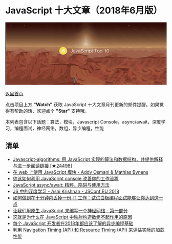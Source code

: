 # JavaScript 十大文章（2018年6月版）

![](./img/201807.jpg )

[返回首页](https://github.com/hijiangtao/javascript-articles-monthly)

点击项目上方 **"Watch"** 获取 JavaScript 十大文章月刊更新的邮件提醒。如果觉得有帮助的话，欢迎点个 **"Star"** 支持哦。

本列表包含以下话题：算法，模块，Javascript Console，async/await，深度学习，编程面试，神经网络，数组，异步编程，性能

## 清单

* [Javascript-algorithms: 用 JavaScript 实现的算法和数据结构，并提供解释与进一步阅读链接 [★24498]](https://github.com/trekhleb/javascript-algorithms)
* [在 web 上使用 JavaScript 模块 - Addy Osmani & Mathias Bynens](https://developers.google.com/web/fundamentals/primers/modules)
* [你该如何利用 JavaScript console 改善你的工作流程](https://medium.freecodecamp.org/how-you-can-improve-your-workflow-using-the-javascript-console-bdd7823a9472)
* [JavaScript async/await: 精粹，陷阱与使用方法](https://hackernoon.com/javascript-async-await-the-good-part-pitfalls-and-how-to-use-9b759ca21cda)
* [JS 中的深度学习 - Ashi Krishnan - JSConf EU 2018](https://www.youtube.com/watch?v=SV-cgdobtTA)
* [如何做到在十分钟内丢掉一份 IT 工作：试试白板编程面试能够让你达到这一点](https://hackernoon.com/how-to-lose-an-it-job-in-10-minutes-3d63213c8370)
* [让我们用原生 JavaScript 来编写一个神经网络 - 第一部分](https://www.youtube.com/watch?v=o98qlvrcqiU)
* [这就是为什么在 JavaScript 中映射构造数组不起作用的原因](https://itnext.io/heres-why-mapping-a-constructed-array-doesn-t-work-in-javascript-f1195138615a)
* [每个 JavaScript 开发者在2018年都应该了解的异步编程基础](https://dev.to/siwalik/async-programming-basics-every-js-developer-should-know-in-2018-a9c)
* [利用 Navigation Timing (API) 和 Resource Timing (API) 来评估实际的加载性能](https://developers.google.com/web/fundamentals/performance/navigation-and-resource-timing)